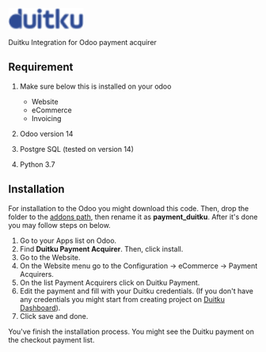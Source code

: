![Duitku](./static/src/img/duitku_icon.png)

Duitku Integration for Odoo payment acquirer

Requirement
--
1. Make sure below this is installed on your odoo
   * Website
   * eCommerce
   * Invoicing

2. Odoo version 14
3. Postgre SQL (tested on version 14)
4. Python 3.7

Installation
--
For installation to the Odoo you might download this code. Then, drop the folder to the [addons path](https://www.google.com/search?rlz=1C1GCEU_enID969ID969&sxsrf=ALiCzsZONTAyLMHdFUsFG_-kRZb73pxHWQ%3A1660796744026&lei=SL_9YsSWAYje4-EP8-6fuAY&q=odoo%2014%20addons%20path&ved=2ahUKEwjE2uL_xc_5AhUI7zgGHXP3B2cQsKwBKAJ6BAg9EAM&biw=1920&bih=937&dpr=1), then rename it as **payment_duitku**. After it's done you may follow steps on below.

1. Go to your Apps list on Odoo.
2. Find **Duitku Payment Acquirer**. Then, click install.
3. Go to the Website.
4. On the Website menu go to the Configuration -> eCommerce -> Payment Acquirers.
5. On the list Payment Acquirers click on Duitku Payment.
6. Edit the payment and fill with your Duitku credentials. (If you don't have any credentials you might start from creating project on [Duitku Dashboard](https://dashboard.duitku.com/)).
7. Click save and done.

You've finish the installation process. You might see the Duitku payment on the checkout payment list.